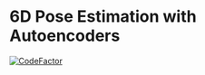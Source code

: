 # 6D Pose Estimation with Autoencoders

[![CodeFactor](https://www.codefactor.io/repository/github/tbung/6d-pose-ae/badge)](https://www.codefactor.io/repository/github/tbung/6d-pose-ae)
